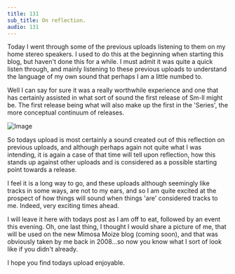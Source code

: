 ```yaml
---
title: 131
sub_title: On reflection.
audio: 131
---
```


Today I went through some of the previous uploads listening to them on my home stereo speakers. I used to do this at the beginning when starting this blog, but haven't done this for a while. I must admit it was quite a quick listen through, and mainly listening to these previous uploads to understand the language of my own sound that perhaps I am a little numbed to.

Well I can say for sure it was a really worthwhile experience and one that has certainly assisted in what sort of sound the first release of Sm-ll might be. The first release being what will also make up the first in the 'Series', the more conceptual continuum of releases.

![Image](/assets/img/Snd-131.jpg)

So todays upload is most certainly a sound created out of this reflection on previous uploads, and although perhaps again not quite what I was intending, it is again a case of that time will tell upon reflection, how this stands up against other uploads and is considered as a possible starting point towards a release.

I feel it is a long way to go, and these uploads although seemingly like tracks in some ways, are not to my ears, and so I am quite excited at the prospect of how things will sound when things 'are' considered tracks to me. Indeed, very exciting times ahead.

I will leave it here with todays post as I am off to eat, followed by an event this evening. Oh, one last thing, I thought I would share a picture of me, that will be used on the new Mimosa Moize blog (coming soon), and that was obviously taken by me back in 2008…so now you know what I sort of look like if you didn't already.

I hope you find todays upload enjoyable.